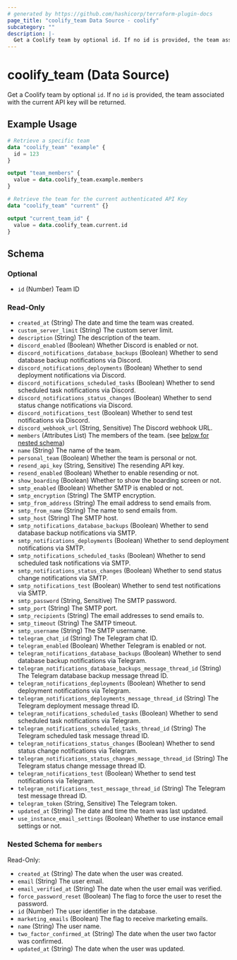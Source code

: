 ```yaml
---
# generated by https://github.com/hashicorp/terraform-plugin-docs
page_title: "coolify_team Data Source - coolify"
subcategory: ""
description: |-
  Get a Coolify team by optional id. If no id is provided, the team associated with the current API key will be returned.
---
```


# coolify_team (Data Source)

Get a Coolify team by optional `id`. If no `id` is provided, the team associated with the current API key will be returned.

## Example Usage

```terraform
# Retrieve a specific team
data "coolify_team" "example" {
  id = 123
}

output "team_members" {
  value = data.coolify_team.example.members
}

# Retrieve the team for the current authenticated API Key
data "coolify_team" "current" {}

output "current_team_id" {
  value = data.coolify_team.current.id
}
```

<!-- schema generated by tfplugindocs -->
## Schema

### Optional

- `id` (Number) Team ID

### Read-Only

- `created_at` (String) The date and time the team was created.
- `custom_server_limit` (String) The custom server limit.
- `description` (String) The description of the team.
- `discord_enabled` (Boolean) Whether Discord is enabled or not.
- `discord_notifications_database_backups` (Boolean) Whether to send database backup notifications via Discord.
- `discord_notifications_deployments` (Boolean) Whether to send deployment notifications via Discord.
- `discord_notifications_scheduled_tasks` (Boolean) Whether to send scheduled task notifications via Discord.
- `discord_notifications_status_changes` (Boolean) Whether to send status change notifications via Discord.
- `discord_notifications_test` (Boolean) Whether to send test notifications via Discord.
- `discord_webhook_url` (String, Sensitive) The Discord webhook URL.
- `members` (Attributes List) The members of the team. (see [below for nested schema](#nestedatt--members))
- `name` (String) The name of the team.
- `personal_team` (Boolean) Whether the team is personal or not.
- `resend_api_key` (String, Sensitive) The resending API key.
- `resend_enabled` (Boolean) Whether to enable resending or not.
- `show_boarding` (Boolean) Whether to show the boarding screen or not.
- `smtp_enabled` (Boolean) Whether SMTP is enabled or not.
- `smtp_encryption` (String) The SMTP encryption.
- `smtp_from_address` (String) The email address to send emails from.
- `smtp_from_name` (String) The name to send emails from.
- `smtp_host` (String) The SMTP host.
- `smtp_notifications_database_backups` (Boolean) Whether to send database backup notifications via SMTP.
- `smtp_notifications_deployments` (Boolean) Whether to send deployment notifications via SMTP.
- `smtp_notifications_scheduled_tasks` (Boolean) Whether to send scheduled task notifications via SMTP.
- `smtp_notifications_status_changes` (Boolean) Whether to send status change notifications via SMTP.
- `smtp_notifications_test` (Boolean) Whether to send test notifications via SMTP.
- `smtp_password` (String, Sensitive) The SMTP password.
- `smtp_port` (String) The SMTP port.
- `smtp_recipients` (String) The email addresses to send emails to.
- `smtp_timeout` (String) The SMTP timeout.
- `smtp_username` (String) The SMTP username.
- `telegram_chat_id` (String) The Telegram chat ID.
- `telegram_enabled` (Boolean) Whether Telegram is enabled or not.
- `telegram_notifications_database_backups` (Boolean) Whether to send database backup notifications via Telegram.
- `telegram_notifications_database_backups_message_thread_id` (String) The Telegram database backup message thread ID.
- `telegram_notifications_deployments` (Boolean) Whether to send deployment notifications via Telegram.
- `telegram_notifications_deployments_message_thread_id` (String) The Telegram deployment message thread ID.
- `telegram_notifications_scheduled_tasks` (Boolean) Whether to send scheduled task notifications via Telegram.
- `telegram_notifications_scheduled_tasks_thread_id` (String) The Telegram scheduled task message thread ID.
- `telegram_notifications_status_changes` (Boolean) Whether to send status change notifications via Telegram.
- `telegram_notifications_status_changes_message_thread_id` (String) The Telegram status change message thread ID.
- `telegram_notifications_test` (Boolean) Whether to send test notifications via Telegram.
- `telegram_notifications_test_message_thread_id` (String) The Telegram test message thread ID.
- `telegram_token` (String, Sensitive) The Telegram token.
- `updated_at` (String) The date and time the team was last updated.
- `use_instance_email_settings` (Boolean) Whether to use instance email settings or not.

<a id="nestedatt--members"></a>
### Nested Schema for `members`

Read-Only:

- `created_at` (String) The date when the user was created.
- `email` (String) The user email.
- `email_verified_at` (String) The date when the user email was verified.
- `force_password_reset` (Boolean) The flag to force the user to reset the password.
- `id` (Number) The user identifier in the database.
- `marketing_emails` (Boolean) The flag to receive marketing emails.
- `name` (String) The user name.
- `two_factor_confirmed_at` (String) The date when the user two factor was confirmed.
- `updated_at` (String) The date when the user was updated.
